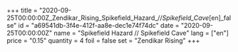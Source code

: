 +++
title = "2020-09-25T00:00:00Z_Zendikar_Rising_Spikefield_Hazard_//_Spikefield_Cave_[en]_false"
id = "a69541db-3f4e-412f-aa8e-dec1e74f74dc"
date = "2020-09-25T00:00:00Z"
name = "Spikefield Hazard // Spikefield Cave"
lang = ["en"]
price = "0.15"
quantity = 4
foil = false
set = "Zendikar Rising"
+++
